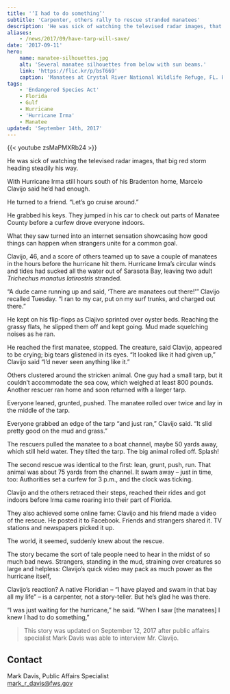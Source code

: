 ```yaml
---
title: '‘I had to do something’'
subtitle: 'Carpenter, others rally to rescue stranded manatees'
description: 'He was sick of watching the televised radar images, that big red storm heading steadily his way. With Hurricane Irma still hours south of his Bradenton home, Marcelo Clavijo said he’d had enough.'
aliases:
    - /news/2017/09/have-tarp-will-save/
date: '2017-09-11'
hero:
    name: manatee-silhouettes.jpg
    alt: 'Several manatee silhouettes from below with sun beams.'
    link: 'https://flic.kr/p/bsT669'
    caption: 'Manatees at Crystal River National Wildlife Refuge, FL. Photo by David Hinkel, USFWS.'
tags:
    - 'Endangered Species Act'
    - Florida
    - Gulf
    - Hurricane
    - 'Hurricane Irma'
    - Manatee
updated: 'September 14th, 2017'
---
```


{{< youtube zsMaPMXRb24 >}}

He was sick of watching the televised radar images, that big red storm heading steadily his way.
 
With Hurricane Irma still hours south of his Bradenton home, Marcelo Clavijo said he’d had enough.
 
He turned to a friend. “Let’s go cruise around.”
 
He grabbed his keys. They jumped in his car to check out parts of Manatee County before a curfew drove everyone indoors.
 
What they saw turned into an internet sensation showcasing how good things can happen when strangers unite for a common goal.
 
Clavijo, 46, and a score of others teamed up to save a couple of manatees in the hours before the hurricane hit them. Hurricane Irma’s circular winds and tides had sucked all the water out of Sarasota Bay, leaving two adult *Trichechus manatus latirostris* stranded.
 
“A dude came running up and said, ‘There are manatees out there!’” Clavijo recalled Tuesday. “I ran to my car, put on my surf trunks, and charged out there.”
 
He kept on his flip-flops as Clajivo sprinted over oyster beds. Reaching the grassy flats, he slipped them off and kept going. Mud made squelching noises as he ran.
 
He reached the first manatee, stopped. The creature, said Clavijo, appeared to be crying; big tears glistened in its eyes. “It looked like it had given up,” Clavijo said “I’d never seen anything like it.”
 
Others clustered around the stricken animal. One guy had a small tarp, but it couldn’t accommodate the sea cow, which weighed at least 800 pounds. Another rescuer ran home and soon returned with a larger tarp.
 
Everyone leaned, grunted, pushed. The manatee rolled over twice and lay in the middle of the tarp.
 
Everyone grabbed an edge of the tarp “and just ran,” Clavijo said. “It slid pretty good on the mud and grass.”
 
The rescuers pulled the manatee to a boat channel, maybe 50 yards away, which still held water. They tilted the tarp. The big animal rolled off. Splash!
 
The second rescue was identical to the first: lean, grunt, push, run. That animal was about 75 yards from the channel. It swam away – just in time, too: Authorities set a curfew for 3 p.m., and the clock was ticking.
 
Clavijo and the others retraced their steps, reached their rides and got indoors before Irma came roaring into their part of Florida.
 
They also achieved some online fame: Clavijo and his friend made a video of the rescue. He posted it to Facebook. Friends and strangers shared it. TV stations and newspapers picked it up. 

The world, it seemed, suddenly knew about the rescue.

The story became the sort of tale people need to hear in the midst of so much bad news. Strangers, standing in the mud, straining over creatures so large and helpless: Clavijo’s quick video may pack as much power as the hurricane itself,

Clavijo’s reaction? A native Floridian – “I have played and swam in that bay all my life” – is a carpenter, not a story-teller. But he’s glad he was there.
 
“I was just waiting for the hurricane,” he said. “When I saw [the manatees] I knew I had to do something,”
 
> This story was updated on September 12, 2017 after public affairs specialist Mark Davis was able to interview Mr. Clavijo.

## Contact

Mark Davis, Public Affairs Specialist  
[mark_r_davis@fws.gov](mailto:mark_r_davis@fws.gov)
